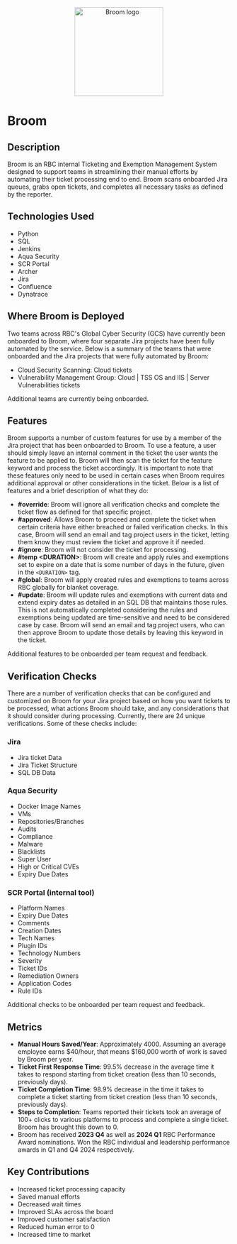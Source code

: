 <div align="center">
  <img alt="Broom logo" src="https://img.freepik.com/premium-vector/broom-logo_609277-1946.jpg?w=740" width="200px" height="200px" />
</div>

# Broom

## Description
Broom is an RBC internal Ticketing and Exemption Management System designed to support teams in streamlining their manual efforts by automating their ticket processing end to end. Broom scans onboarded Jira queues, grabs open tickets, and completes all necessary tasks as defined by the reporter.

## Technologies Used
- Python
- SQL
- Jenkins
- Aqua Security
- SCR Portal
- Archer
- Jira
- Confluence
- Dynatrace
  
## Where Broom is Deployed
Two teams across RBC's Global Cyber Security (GCS) have currently been onboarded to Broom, where four separate Jira projects have been fully automated by the service. Below is a summary of the teams that were onboarded and the Jira projects that were fully automated by Broom:
- Cloud Security Scanning: Cloud tickets
- Vulnerability Management Group: Cloud | TSS OS and IIS | Server Vulnerabilities tickets

Additional teams are currently being onboarded.

## Features
Broom supports a number of custom features for use by a member of the Jira project that has been onboarded to Broom. To use a feature, a user should simply leave an internal comment in the ticket the user wants the feature to be applied to. Broom will then scan the ticket for the feature keyword and process the ticket accordingly. It is important to note that these features only need to be used in certain cases when Broom requires additional approval or other considerations in the ticket. Below is a list of features and a brief description of what they do:

- **#override**: Broom will ignore all verification checks and complete the ticket flow as defined for that specific project.
- **#approved**: Allows Broom to proceed and complete the ticket when certain criteria have either breached or failed verification checks. In this case, Broom will send an email and tag project users in the ticket, letting them know they must review the ticket and approve it if needed.
- **#ignore**: Broom will not consider the ticket for processing.
- **#temp \<DURATION\>**: Broom will create and apply rules and exemptions set to expire on a date that is some number of days in the future, given in the `<DURATION>` tag.
- **#global**: Broom will apply created rules and exemptions to teams across RBC globally for blanket coverage.
- **#update**: Broom will update rules and exemptions with current data and extend expiry dates as detailed in an SQL DB that maintains those rules. This is not automatically completed considering the rules and exemptions being updated are time-sensitive and need to be considered case by case. Broom will send an email and tag project users, who can then approve Broom to update those details by leaving this keyword in the ticket.

Additional features to be onboarded per team request and feedback.

## Verification Checks
There are a number of verification checks that can be configured and customized on Broom for your Jira project based on how you want tickets to be processed, what actions Broom should take, and any considerations that it should consider during processing. Currently, there are 24 unique verifications. Some of these checks include:

### Jira
- Jira ticket Data
- Jira Ticket Structure
- SQL DB Data

### Aqua Security
- Docker Image Names
- VMs
- Repositories/Branches
- Audits
- Compliance
- Malware
- Blacklists
- Super User
- High or Critical CVEs
- Expiry Due Dates

### SCR Portal (internal tool)
- Platform Names
- Expiry Due Dates
- Comments
- Creation Dates
- Tech Names
- Plugin IDs
- Technology Numbers
- Severity
- Ticket IDs
- Remediation Owners
- Application Codes
- Rule IDs

Additional checks to be onboarded per team request and feedback.

## Metrics
- **Manual Hours Saved/Year**: Approximately 4000. Assuming an average employee earns $40/hour, that means $160,000 worth of work is saved by Broom per year.
- **Ticket First Response Time**: 99.5% decrease in the average time it takes to respond starting from ticket creation (less than 10 seconds, previously days).
- **Ticket Completion Time**: 98.9% decrease in the time it takes to complete a ticket starting from ticket creation (less than 10 seconds, previously days).
- **Steps to Completion**: Teams reported their tickets took an average of 100+ clicks to various platforms to process and complete a single ticket. Broom has brought this down to 0.
- Broom has received **2023 Q4** as well as **2024 Q1** RBC Performance Award nominations. Won the RBC individual and leadership performance awards in Q1 and Q4 2024 respectively.

## Key Contributions
- Increased ticket processing capacity
- Saved manual efforts
- Decreased wait times
- Improved SLAs across the board
- Improved customer satisfaction
- Reduced human error to 0
- Increased time to market

